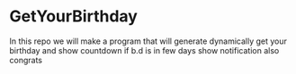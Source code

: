 # GetYourBirthday
In this repo we will make a program that will generate dynamically get your birthday and show countdown if b.d is in few days show notification also congrats 
